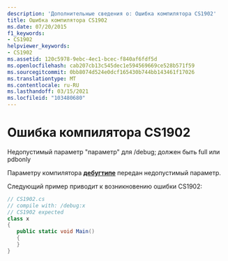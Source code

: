 ```yaml
---
description: 'Дополнительные сведения о: Ошибка компилятора CS1902'
title: Ошибка компилятора CS1902
ms.date: 07/20/2015
f1_keywords:
- CS1902
helpviewer_keywords:
- CS1902
ms.assetid: 120c5978-9ebc-4ec1-bcec-f840af6fdf5d
ms.openlocfilehash: cab207cb13c545dec1e594569669ce528b571f59
ms.sourcegitcommit: 0bb8074d524e0dcf165430b744bb143461f17026
ms.translationtype: MT
ms.contentlocale: ru-RU
ms.lasthandoff: 03/15/2021
ms.locfileid: "103480680"
---
```

# <a name="compiler-error-cs1902"></a>Ошибка компилятора CS1902

Недопустимый параметр "параметр" для /debug; должен быть full или pdbonly  
  
 Параметру компилятора [**дебугтипе**](../language-reference/compiler-options/code-generation.md#debugtype) передан недопустимый параметр.  
  
 Следующий пример приводит к возникновению ошибки CS1902:  
  
```csharp  
// CS1902.cs  
// compile with: /debug:x  
// CS1902 expected  
class x  
{  
   public static void Main()  
   {  
   }  
}  
```
